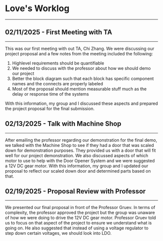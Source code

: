 # Love's Worklog
---

## 02/11/2025 - First Meeting with TA
---
This was our first meeting with out TA, Chi Zhang. We were discussing our project proposal and a few notes from the meeting included the following:
1. Highlevel requirements should be quantifiable
2. We needed to discuss with the professor about how we should demo our project
3. Better the block diagram such that each block has specific component names and the connects are properly labeled
4. Most of the proposal should mention measurable stuff much as the delay or response time of the systems

With this information, my group and I discussed these aspects and prepared the project proposal for the final submission. 

## 02/13/2025 - Talk with Machine Shop
---
After emailing the professor regarding our demonstration for the final demo, we talked with the Machine Shop to see if they had a door that was scaled down for demonstration purposes. They provided us with a door that will fit well for our project demonstration. We also discussed aspects of which motor to use to help with the Door Opener System and we were suggested a 12V DC gear motor. With this information, my group and I updated our proposal to reflect our scaled down door and determined parts based on that. 

## 02/19/2025 - Proposal Review with Professor
---
We presented our final proposal in front of the Professor Gruev. In terms of complexity, the professor approved the project but the group was unaware of how we were doing to drive the 12V DC gear motor. Professor Gruev told us to focus on that aspect of the project to ensure we understand what is going on. He also suggested that instead of using a voltage regulator to step down certain voltages, we should look into LDO. 

